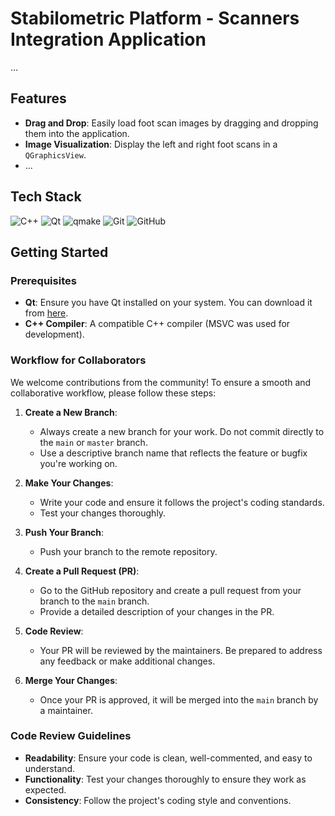 # Stabilometric Platform - Scanners Integration Application

...

## Features

- **Drag and Drop**: Easily load foot scan images by dragging and dropping them into the application.
- **Image Visualization**: Display the left and right foot scans in a `QGraphicsView`.
- ...

## Tech Stack

![C++](https://img.shields.io/badge/C++-00599C?style=for-the-badge&logo=c%2B%2B&logoColor=white)
![Qt](https://img.shields.io/badge/Qt-41CD52?style=for-the-badge&logo=qt&logoColor=white)
![qmake](https://img.shields.io/badge/qmake-FF6F00?style=for-the-badge&logo=qt&logoColor=white)
![Git](https://img.shields.io/badge/Git-F05032?style=for-the-badge&logo=git&logoColor=white)
![GitHub](https://img.shields.io/badge/GitHub-181717?style=for-the-badge&logo=github&logoColor=white)

## Getting Started

### Prerequisites

- **Qt**: Ensure you have Qt installed on your system. You can download it from [here](https://www.qt.io/download).
- **C++ Compiler**: A compatible C++ compiler (MSVC was used for development).

### Workflow for Collaborators

We welcome contributions from the community! To ensure a smooth and collaborative workflow, please follow these steps:

1. **Create a New Branch**:
   - Always create a new branch for your work. Do not commit directly to the `main` or `master` branch.
   - Use a descriptive branch name that reflects the feature or bugfix you're working on.

2. **Make Your Changes**:
   - Write your code and ensure it follows the project's coding standards.
   - Test your changes thoroughly.

3. **Push Your Branch**:
   - Push your branch to the remote repository.

4. **Create a Pull Request (PR)**:
   - Go to the GitHub repository and create a pull request from your branch to the `main` branch.
   - Provide a detailed description of your changes in the PR.

5. **Code Review**:
   - Your PR will be reviewed by the maintainers. Be prepared to address any feedback or make additional changes.

6. **Merge Your Changes**:
   - Once your PR is approved, it will be merged into the `main` branch by a maintainer.

### Code Review Guidelines

- **Readability**: Ensure your code is clean, well-commented, and easy to understand.
- **Functionality**: Test your changes thoroughly to ensure they work as expected.
- **Consistency**: Follow the project's coding style and conventions.
